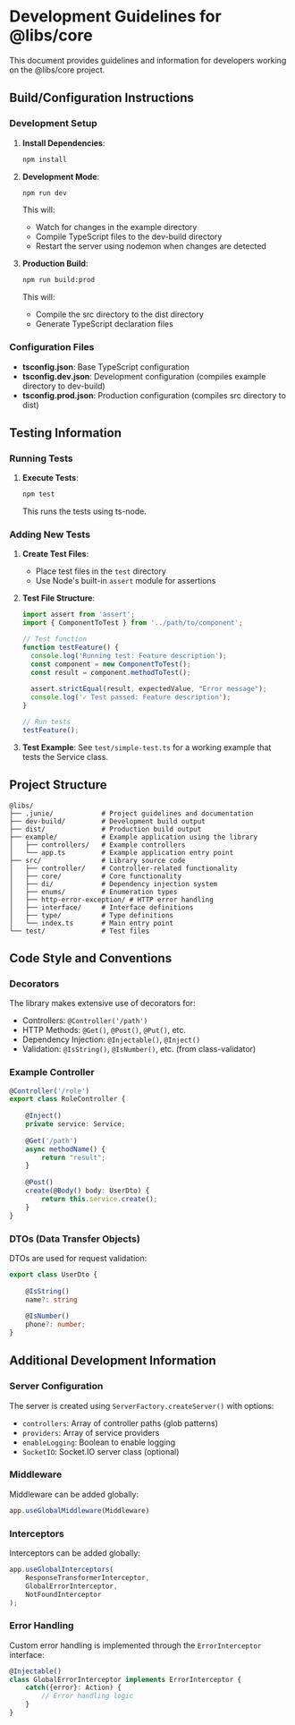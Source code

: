 # Development Guidelines for @libs/core

This document provides guidelines and information for developers working on the @libs/core project.

## Build/Configuration Instructions

### Development Setup

1. **Install Dependencies**:
   ```bash
   npm install
   ```

2. **Development Mode**:
   ```bash
   npm run dev
   ```
   This will:
   - Watch for changes in the example directory
   - Compile TypeScript files to the dev-build directory
   - Restart the server using nodemon when changes are detected

3. **Production Build**:
   ```bash
   npm run build:prod
   ```
   This will:
   - Compile the src directory to the dist directory
   - Generate TypeScript declaration files

### Configuration Files

- **tsconfig.json**: Base TypeScript configuration
- **tsconfig.dev.json**: Development configuration (compiles example directory to dev-build)
- **tsconfig.prod.json**: Production configuration (compiles src directory to dist)

## Testing Information

### Running Tests

1. **Execute Tests**:
   ```bash
   npm test
   ```
   This runs the tests using ts-node.

### Adding New Tests

1. **Create Test Files**:
   - Place test files in the `test` directory
   - Use Node's built-in `assert` module for assertions

2. **Test File Structure**:
   ```typescript
   import assert from 'assert';
   import { ComponentToTest } from '../path/to/component';

   // Test function
   function testFeature() {
     console.log('Running test: Feature description');
     const component = new ComponentToTest();
     const result = component.methodToTest();
     
     assert.strictEqual(result, expectedValue, "Error message");
     console.log('✓ Test passed: Feature description');
   }

   // Run tests
   testFeature();
   ```

3. **Test Example**:
   See `test/simple-test.ts` for a working example that tests the Service class.

## Project Structure

```
@libs/
├── .junie/            # Project guidelines and documentation
├── dev-build/         # Development build output
├── dist/              # Production build output
├── example/           # Example application using the library
│   ├── controllers/   # Example controllers
│   └── app.ts         # Example application entry point
├── src/               # Library source code
│   ├── controller/    # Controller-related functionality
│   ├── core/          # Core functionality
│   ├── di/            # Dependency injection system
│   ├── enums/         # Enumeration types
│   ├── http-error-exception/ # HTTP error handling
│   ├── interface/     # Interface definitions
│   ├── type/          # Type definitions
│   └── index.ts       # Main entry point
└── test/              # Test files
```

## Code Style and Conventions

### Decorators

The library makes extensive use of decorators for:
- Controllers: `@Controller('/path')`
- HTTP Methods: `@Get()`, `@Post()`, `@Put()`, etc.
- Dependency Injection: `@Injectable()`, `@Inject()`
- Validation: `@IsString()`, `@IsNumber()`, etc. (from class-validator)

### Example Controller

```typescript
@Controller('/role')
export class RoleController {
    
    @Inject()
    private service: Service;
    
    @Get('/path')
    async methodName() {
        return "result";
    }
    
    @Post()
    create(@Body() body: UserDto) {
        return this.service.create();
    }
}
```

### DTOs (Data Transfer Objects)

DTOs are used for request validation:

```typescript
export class UserDto {
    
    @IsString()
    name?: string
  
    @IsNumber()
    phone?: number;
}
```

## Additional Development Information

### Server Configuration

The server is created using `ServerFactory.createServer()` with options:
- `controllers`: Array of controller paths (glob patterns)
- `providers`: Array of service providers
- `enableLogging`: Boolean to enable logging
- `SocketIO`: Socket.IO server class (optional)

### Middleware

Middleware can be added globally:
```typescript
app.useGlobalMiddleware(Middleware)
```

### Interceptors

Interceptors can be added globally:
```typescript
app.useGlobalInterceptors(
    ResponseTransformerInterceptor,
    GlobalErrorInterceptor,
    NotFoundInterceptor
);
```

### Error Handling

Custom error handling is implemented through the `ErrorInterceptor` interface:
```typescript
@Injectable()
class GlobalErrorInterceptor implements ErrorInterceptor {
    catch({error}: Action) {
        // Error handling logic
    }
}
```